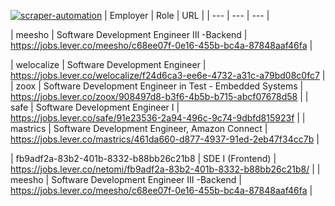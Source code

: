 [![scraper-automation](https://github.com/azad-ali786/Job_Openings/actions/workflows/scraper-automation.yml/badge.svg)](https://github.com/azad-ali786/Job_Openings/actions/workflows/scraper-automation.yml)
| Employer | Role | URL |
| --- | --- | --- |















| meesho | Software Development Engineer III -Backend | https://jobs.lever.co/meesho/c68ee07f-0e16-455b-bc4a-87848aaf46fa |





















| welocalize | Software Development Engineer | https://jobs.lever.co/welocalize/f24d6ca3-ee6e-4732-a31c-a79bd08c0fc7 |
| zoox | Software Development Engineer in Test - Embedded Systems | https://jobs.lever.co/zoox/908497d8-b3f6-4b5b-b715-abcf07678d58 |
| safe | Software Development Engineer I | https://jobs.lever.co/safe/91e23536-2a94-496c-9c74-9dbfd815923f |
| mastrics | Software Development Engineer, Amazon Connect | https://jobs.lever.co/mastrics/461da660-d877-4937-91ed-2eb47f34cc7b |





































| fb9adf2a-83b2-401b-8332-b88bb26c21b8 | SDE I (Frontend) | https://jobs.lever.co/netomi/fb9adf2a-83b2-401b-8332-b88bb26c21b8/ |
| meesho | Software Development Engineer III -Backend | https://jobs.lever.co/meesho/c68ee07f-0e16-455b-bc4a-87848aaf46fa |
















